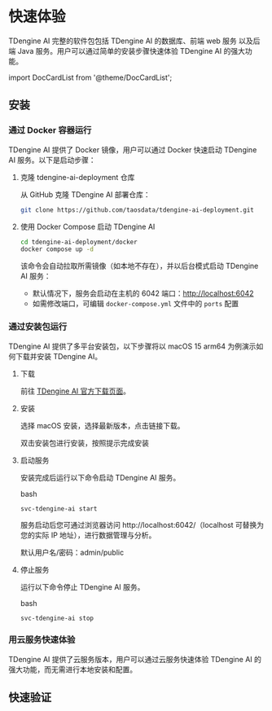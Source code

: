 # 快速体验

TDengine AI 完整的软件包包括 TDengine AI 的数据库、前端 web 服务 以及后端 Java 服务。用户可以通过简单的安装步骤快速体验 TDengine AI 的强大功能。

import DocCardList from '@theme/DocCardList';

## 安装

### 通过 Docker 容器运行

TDengine AI 提供了 Docker 镜像，用户可以通过 Docker 快速启动 TDengine AI 服务。以下是启动步骤：

1. 克隆 tdengine-ai-deployment 仓库

    从 GitHub 克隆 TDengine AI 部署仓库：

    ```bash
    git clone https://github.com/taosdata/tdengine-ai-deployment.git
    ``` 

2. 使用 Docker Compose 启动 TDengine AI

    ```bash
    cd tdengine-ai-deployment/docker
    docker compose up -d
    ```

    该命令会自动拉取所需镜像（如本地不存在），并以后台模式启动 TDengine AI 服务：
   - 默认情况下，服务会启动在主机的 6042 端口：[http://localhost:6042](http://localhost:6042)
   - 如需修改端口，可编辑 `docker-compose.yml` 文件中的 `ports` 配置

### 通过安装包运行

TDengine AI 提供了多平台安装包，以下步骤将以 macOS 15 arm64 为例演示如何下载并安装 TDengine AI。

1. 下载

   前往 [TDengine AI 官方下载页面](../release-history/release)。

2. 安装

   选择 macOS 安装，选择最新版本，点击链接下载。

   双击安装包进行安装，按照提示完成安装

3. 启动服务

   安装完成后运行以下命令启动 TDengine AI 服务。

   bash
   ```
   svc-tdengine-ai start
   ```

   服务启动后您可通过浏览器访问 http://localhost:6042/（localhost 可替换为您的实际 IP 地址），进行数据管理与分析。

   默认用户名/密码：admin/public

4. 停止服务

   运行以下命令停止 TDengine AI 服务。

   bash
   ```
   svc-tdengine-ai stop
   ```

### 用云服务快速体验

TDengine AI 提供了云服务版本，用户可以通过云服务快速体验 TDengine AI 的强大功能，而无需进行本地安装和配置。

## 快速验证